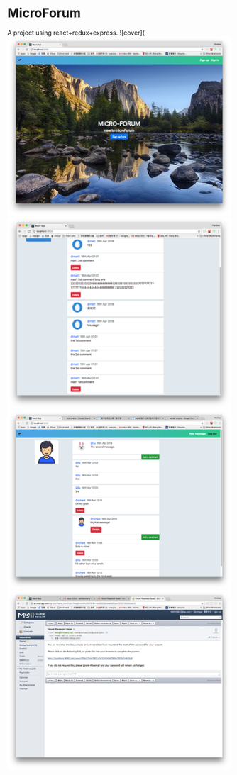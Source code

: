 # MicroForum
A project using react+redux+express.
![cover](![Demo pic](./img/1.png) 
![1](./img/2.png) 
![2](./img/3.png) 
![3](./img/4.png) 
